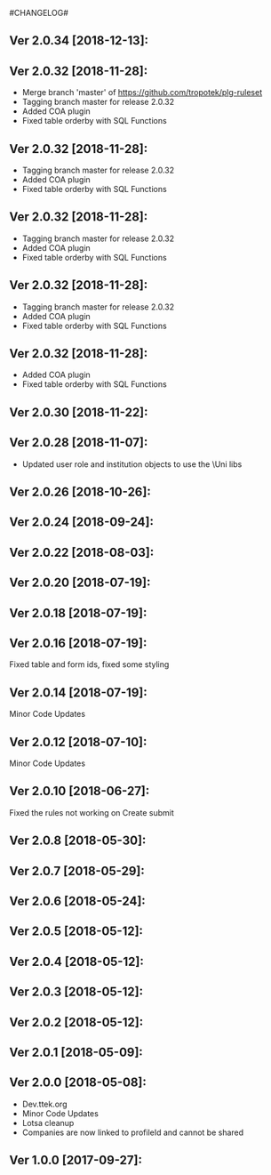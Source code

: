 #CHANGELOG#

Ver 2.0.34 [2018-12-13]:
-------------------------------


Ver 2.0.32 [2018-11-28]:
-------------------------------
  - Merge branch 'master' of https://github.com/tropotek/plg-ruleset
  - Tagging branch master for release 2.0.32
  - Added COA plugin
  - Fixed table orderby with SQL Functions


Ver 2.0.32 [2018-11-28]:
-------------------------------
  - Tagging branch master for release 2.0.32
  - Added COA plugin
  - Fixed table orderby with SQL Functions


Ver 2.0.32 [2018-11-28]:
-------------------------------
  - Tagging branch master for release 2.0.32
  - Added COA plugin
  - Fixed table orderby with SQL Functions


Ver 2.0.32 [2018-11-28]:
-------------------------------
  - Tagging branch master for release 2.0.32
  - Added COA plugin
  - Fixed table orderby with SQL Functions


Ver 2.0.32 [2018-11-28]:
-------------------------------
  - Added COA plugin
  - Fixed table orderby with SQL Functions


Ver 2.0.30 [2018-11-22]:
-------------------------------


Ver 2.0.28 [2018-11-07]:
-------------------------------
  - Updated user role and institution objects to use the \Uni libs


Ver 2.0.26 [2018-10-26]:
-------------------------------


Ver 2.0.24 [2018-09-24]:
-------------------------------


Ver 2.0.22 [2018-08-03]:
-------------------------------


Ver 2.0.20 [2018-07-19]:
-------------------------------


Ver 2.0.18 [2018-07-19]:
-------------------------------


Ver 2.0.16 [2018-07-19]:
-------------------------------
Fixed table and form ids, fixed some styling


Ver 2.0.14 [2018-07-19]:
-------------------------------
Minor Code Updates


Ver 2.0.12 [2018-07-10]:
-------------------------------
Minor Code Updates


Ver 2.0.10 [2018-06-27]:
-------------------------------
Fixed the rules not working on Create submit


Ver 2.0.8 [2018-05-30]:
-------------------------------


Ver 2.0.7 [2018-05-29]:
-------------------------------


Ver 2.0.6 [2018-05-24]:
-------------------------------


Ver 2.0.5 [2018-05-12]:
-------------------------------


Ver 2.0.4 [2018-05-12]:
-------------------------------


Ver 2.0.3 [2018-05-12]:
-------------------------------


Ver 2.0.2 [2018-05-12]:
-------------------------------


Ver 2.0.1 [2018-05-09]:
-------------------------------


Ver 2.0.0 [2018-05-08]:
-------------------------------
 - Dev.ttek.org
 - Minor Code Updates
 - Lotsa cleanup
 - Companies are now linked to profileId and cannot be shared


Ver 1.0.0 [2017-09-27]:
-------------------------------


